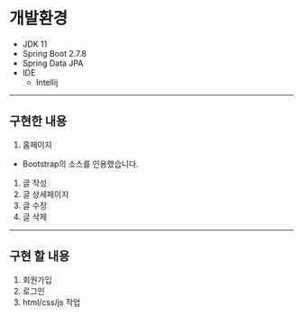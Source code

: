 # 개발환경
- JDK 11
- Spring Boot 2.7.8
- Spring Data JPA
 - IDE 
   - Intellij
---
 
## 구현한 내용
1. 홈페이지
  - Bootstrap의 소스를 인용했습니다.
1. 글 작성
1. 글 상세페이지
1. 글 수정
1. 글 삭제
---

## 구현 할 내용
1. 회원가입
1. 로그인
1. html/css/js 작업

